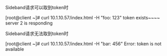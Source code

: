 Sideband请求可以取到token时

[root@client ~]# curl 10.1.10.57/index.html -H "foo: 123"
token exists~~~~ server 2 is responding


Sideband请求无法取到token时

[root@client ~]# curl 10.1.10.57/index.html -H "bar: 456"
Error: token is not available
